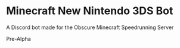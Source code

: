 # Minecraft New Nintendo 3DS Bot

A Discord bot made for the Obscure Minecraft Speedrunning Server



Pre-Alpha

